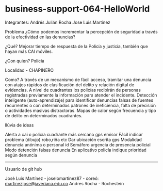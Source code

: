 ﻿# business-support-064-HelloWorld

Integrantes:
Andrés Julián Rocha
Jose Luis Martínez

Problema
¿Cómo podemos incrementar la percepción de seguridad a través de la efectividad en las denuncias?

¿Qué?
Mejorar tiempo de respuesta de la Policía y justicia, también que hayan más CAI móviles.

¿Con quien?
Policia


Localidad - CHAPINERO

Como?
A través de un mecanismo de fácil acceso, tramitar una denuncia con atajos rápidos de clasificación del delito y relación digital de evidencias.
A nivel de cuadrantes los policías recibirán de personas registradas previamente la información para atender el incidente.
Detección inteligente (auto-aprendizaje) para identificar denuncias falsas de fuentes recurrentes o con determinados patrones de ineficiencia, falta de precisión o actividades masivas distractoras.
Mapas de calor según frecuencia y tipo de delito en determinados cuadrantes.

llúvia de ideas

Alerta a cai o policía cuadrante más cercano gps emisor
Fácil indicar problema (dibujo) robo,riña etc
Dar ubicación escrita gps
Modalidad denuncia anónima o personal id
Semáforo urgencia de presencia policial
Modo detención falsas denuncia
En aplicativo policía indique prioridad según  denuncia


-----------------------
Usuario de git hub 

José Luis Martínez - joselomartinez87 - coreó: martinezjose@javeriana.edu.co
Andres Rocha - Rochestein
    